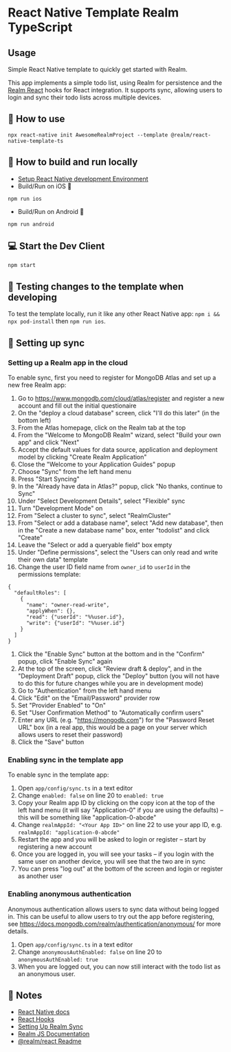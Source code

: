 # React Native Template Realm TypeScript

## Usage

Simple React Native template to quickly get started with Realm.

This app implements a simple todo list, using Realm for persistence and the [Realm React](https://github.com/realm/realm-js/tree/master/packages/realm-react) hooks for React integration. It supports sync, allowing users to login and sync their todo lists across multiple devices.

## 🚀 How to use

```
npx react-native init AwesomeRealmProject --template @realm/react-native-template-ts
```

## 🏃 How to build and run locally

- [Setup React Native development Environment](https://reactnative.dev/docs/environment-setup)
- Build/Run on iOS 🍎
```
npm run ios
```
- Build/Run on Android 🤖
```
npm run android
```

## 💻 Start the Dev Client

```
npm start
```

## 💾 Testing changes to the template when developing

To test the template locally, run it like any other React Native app: `npm i && npx pod-install` then `npm run ios`.

## 🔀 Setting up sync

### Setting up a Realm app in the cloud

To enable sync, first you need to register for MongoDB Atlas and set up a new free Realm app:

1. Go to https://www.mongodb.com/cloud/atlas/register and register a new account and fill out the initial questionaire
1. On the "deploy a cloud database" screen, click "I'll do this later" (in the bottom left)
1. From the Atlas homepage, click on the Realm tab at the top
1. From the "Welcome to MongoDB Realm" wizard, select "Build your own app" and click "Next"
1. Accept the default values for data source, application and deployment model by clicking "Create Realm Application"
1. Close the "Welcome to your Application Guides" popup
1. Choose "Sync" from the left hand menu
1. Press "Start Syncing"
1. In the "Already have data in Atlas?" popup, click "No thanks, continue to Sync"
1. Under "Select Development Details", select "Flexible" sync
1. Turn "Development Mode" on
1. From "Select a cluster to sync", select "RealmCluster"
1. From "Select or add a database name", select "Add new database", then in the "Create a new database name" box, enter "todolist" and click "Create"
1. Leave the "Select or add a queryable field" box empty
1. Under "Define permissions", select the "Users can only read and write their own data" template
1. Change the user ID field name from `owner_id` to `userId` in the permissions template:
```
{
  "defaultRoles": [
    {
      "name": "owner-read-write",
      "applyWhen": {},
      "read": {"userId": "%%user.id"},
      "write": {"userId": "%%user.id"}
    }
  ]
}
```
1. Click the "Enable Sync" button at the bottom and in the "Confirm" popup, click "Enable Sync" again
1. At the top of the screen, click "Review draft & deploy", and in the "Deployment Draft" popup, click the "Deploy" button (you will not have to do this for future changes while you are in development mode)
1. Go to "Authentication" from the left hand menu
1. Click "Edit" on the "Email/Password" provider row
1. Set "Provider Enabled" to "On"
1. Set "User Confirmation Method" to "Automatically confirm users"
1. Enter any URL (e.g. "https://mongodb.com") for the "Password Reset URL" box (in a real app, this would be a page on your server which allows users to reset their password)
1. Click the "Save" button

### Enabling sync in the template app

To enable sync in the template app:

1. Open `app/config/sync.ts` in a text editor
1. Change `enabled: false` on line 20 to `enabled: true`
1. Copy your Realm app ID by clicking on the copy icon at the top of the left hand menu (it will say "Application-0" if you are using the defaults) – this will be something like "application-0-abcde"
1. Change `realmAppId: "<Your App ID>"` on line 22 to use your app ID, e.g. `realmAppId: "application-0-abcde"`
1. Restart the app and you will be asked to login or register – start by registering a new account
1. Once you are logged in, you will see your tasks – if you login with the same user on another device, you will see that the two are in sync
1. You can press "log out" at the bottom of the screen and login or register as another user

### Enabling anonymous authentication

Anonymous authentication allows users to sync data without being logged in. This can be useful to allow users to try out the app before registering, see https://docs.mongodb.com/realm/authentication/anonymous/ for more details.

1. Open `app/config/sync.ts` in a text editor
1. Change `anonymousAuthEnabled: false` on line 20 to `anonymousAuthEnabled: true`
1. When you are logged out, you can now still interact with the todo list as an anonymous user.

## 📝 Notes
- [React Native docs](https://reactnative.dev/docs/getting-started)
- [React Hooks](https://reactjs.org/docs/hooks-intro.html)
- [Setting Up Realm Sync](https://docs.mongodb.com/realm/sdk/react-native/quick-start/)
- [Realm JS Documentation](https://docs.mongodb.com/realm/sdk/react-native/)
- [@realm/react Readme](https://github.com/realm/realm-js/tree/master/packages/realm-react#readme)
